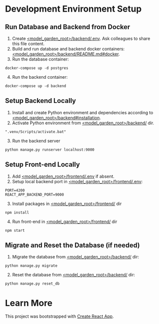 # Development Environment Setup

## Run Database and Backend from Docker
1. Create [<model_garden_root>/backend/.env](.env). Ask colleagues to share this
file content.
2. Build and run database and backend docker containers:
[<model_garden_root>/backend/README.md#docker](../backend/README.md#docker).
3. Run the database container:
```
docker-compose up -d postgres
```
4. Run the backend container:
```
docker-compose up -d backend
```

## Setup Backend Locally
1. Install and create Python environment and dependencies according to
[<model_garden_root>/backend#installation](../backend#installation).
2. Activate Python environment from [<model_garden_root>/backend/](backend) dir.
```
".venv/Scripts/activate.bat"
```
3. Run the backend server
```
python manage.py runserver localhost:9000
```

## Setup Front-end Locally
1. Add [<model_garden_root>/frontend/.env](.env) if absent.
2. Setup local backend port in [<model_garden_root>/frontend/.env](.env):
```
PORT=4200
REACT_APP_BACKEND_PORT=9000
```
3. Install packages in [<model_garden_root>/frontend/](frontend) dir
```
npm install
```
4. Run front-end in [<model_garden_root>/frontend/](frontend) dir
```
npm start
```

## Migrate and Reset the Database (if needed)
1. Migrate the database from [<model_garden_root>/backend/](backend) dir:
```
python manage.py migrate
```
2. Reset the database from [<model_garden_root>/backend/](backend) dir:
```
python manage.py reset_db
```

# Learn More
This project was bootstrapped with
[Create React App](https://github.com/facebook/create-react-app).
